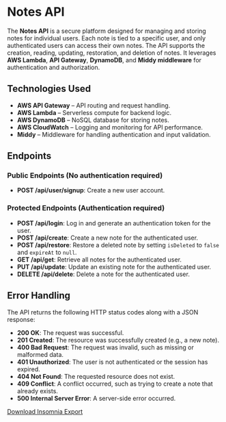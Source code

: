 # Notes API

The **Notes API** is a secure platform designed for managing and storing notes for individual users. Each note is tied to a specific user, and only authenticated users can access their own notes. The API supports the creation, reading, updating, restoration, and deletion of notes. It leverages **AWS Lambda**, **API Gateway**, **DynamoDB**, and **Middy middleware** for authentication and authorization.

## Technologies Used
- **AWS API Gateway** – API routing and request handling.
- **AWS Lambda** – Serverless compute for backend logic.
- **AWS DynamoDB** – NoSQL database for storing notes.
- **AWS CloudWatch** – Logging and monitoring for API performance.
- **Middy** – Middleware for handling authentication and input validation.

## Endpoints

### Public Endpoints (No authentication required)
- **POST /api/user/signup**: Create a new user account.

### Protected Endpoints (Authentication required)
- **POST /api/login**: Log in and generate an authentication token for the user.
- **POST /api/create**: Create a new note for the authenticated user.
- **POST /api/restore**: Restore a deleted note by setting `isDeleted` to `false` and `expireAt` to `null`.
- **GET /api/get**: Retrieve all notes for the authenticated user.
- **PUT /api/update**: Update an existing note for the authenticated user.
- **DELETE /api/delete**: Delete a note for the authenticated user.

## Error Handling

The API returns the following HTTP status codes along with a JSON response:
- **200 OK**: The request was successful.
- **201 Created**: The resource was successfully created (e.g., a new note).
- **400 Bad Request**: The request was invalid, such as missing or malformed data.
- **401 Unauthorized**: The user is not authenticated or the session has expired.
- **404 Not Found**: The requested resource does not exist.
- **409 Conflict**: A conflict occurred, such as trying to create a note that already exists.
- **500 Internal Server Error**: A server-side error occurred.

[Download Insomnia Export](./docs/Insomnia_2024-11-27.json)